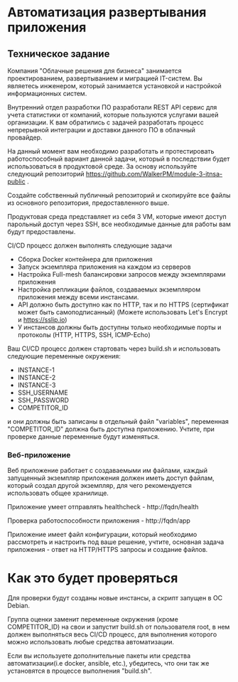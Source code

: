 # Автоматизация развертывания приложения

## Техническое задание

Компания "Облачные решения для бизнеса" занимается проектированием, развертыванием и миграцией IT-систем. Вы являетесь инженером, который занимается установкой и настройкой информационных систем. 

Внутренний отдел разработки ПО разработали REST API сервис для учета статистики от компаний, которые пользуются услугами вашей организации. К вам обратились с задачей разработать процесс непрерывной интеграции и доставки данного ПО в облачный провайдер.

На данный момент вам необходимо разработать и протестировать работоспособный вариант данной задачи, который в последствии будет использоваться в продуктовой среде. За основу используйте следующий репозиторий https://github.com/WalkerPM/module-3-itnsa-public .

Создайте собственный публичный репозиторий и скопируйте все файлы из основного репозитория, предоставленного выше.

Продуктовая среда представляет из себя 3 VM, которые имеют доступ парольный доступ через SSH, все необходимые данные для работы вам будут предоставлены.

CI/CD процесс должен выполнять следующие задачи
* Сборка Docker контейнера для приложения
* Запуск экземпляра приложения на каждом из серверов
* Настройка Full-mesh балансировки запросов между экземплярами приложения
* Настройка репликации файлов, создаваемых экземпляром приложения между всеми инстансами.
* API должно быть доступно как по HTTP, так и по HTTPS (сертификат может быть самоподписанный) (Можете использовать Let's Encrypt и https://sslip.io)
* У инстансов должны быть доступны только необходимые порты и протоколы (HTTP, HTTPS, SSH, ICMP-Echo)
  
Ваш CI/CD процесс должен стартовать через build.sh и использовать следующие переменные окружения:
* INSTANCE-1
* INSTANCE-2
* INSTANCE-3
* SSH_USERNAME
* SSH_PASSWORD
* COMPETITOR_ID 

и они должны быть записаны в отдельный файл "variables", переменная "COMPETITOR_ID" должна быть доступна приложению. Учтите, при проверке данные переменные будут изменяться.


### Веб-приложение
Веб приложение работает с создаваемыми им файлами, каждый запущенный экземпляр приложения должен иметь доступ файлам, который создал другой экземпляр, для чего рекомендуется использовать общее хранилище.

Приложение умеет отправлять healthcheck - http://fqdn/health

Проверка работоспособности приложения - http://fqdn/app

Приложение имеет файл конфигурации, который необходимо рассмотреть и настроить под ваше решение, учтите, основная задача приложения - ответ на HTTP/HTTPS запросы и создание файлов.

# Как это будет проверяться

Для проверки будут созданы новые инстансы, а скрипт запущен в ОС Debian. 

Группа оценки заменит переменные окружения (кроме COMPETITOR_ID) на свои и запустит build.sh от пользователя root, в нем должен выполняться весь CI/CD процесс, для выполнения которого можно использовать любые средства автоматизации. 

Если вы используете дополнительные пакеты или средства автоматизации(i.e docker, ansible, etc.), убедитесь, что они так же установятся в процессе выполнения "build.sh".
